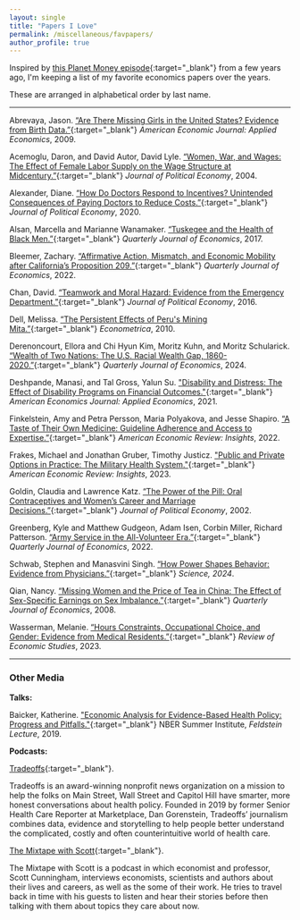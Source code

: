 ```yaml
---
layout: single
title: "Papers I Love"
permalink: /miscellaneous/favpapers/
author_profile: true
---
```

Inspired by [this Planet Money episode](https://www.npr.org/2023/01/27/1152015250/economics-papers-nigeria-church-vietnam-china-sweden){:target="_blank"} from a few years ago, I'm keeping a list of my favorite economics papers over the years.

These are arranged in alphabetical order by last name.

---

Abrevaya, Jason. [“Are There Missing Girls in the United States? Evidence from Birth Data.”](https://www.aeaweb.org/articles?id=10.1257/app.1.2.1){:target="_blank"} *American Economic Journal: Applied Economics*, 2009.

Acemoglu, Daron, and David Autor, David Lyle. [“Women, War, and Wages: The Effect of Female Labor Supply on the Wage Structure at Midcentury.”](https://www.journals.uchicago.edu/doi/abs/10.1086/383100){:target="_blank"} *Journal of Political Economy*, 2004.

Alexander, Diane. [“How Do Doctors Respond to Incentives? Unintended Consequences of Paying Doctors to Reduce Costs.”](https://www.journals.uchicago.edu/doi/10.1086/710334#:~:text=Doctors%20respond%20to%20the%20bonuses,costs%20or%20change%20procedure%20use.){:target="_blank"} *Journal of Political Economy*, 2020.

Alsan, Marcella and Marianne Wanamaker. [“Tuskegee and the Health of Black Men.”](https://pubmed.ncbi.nlm.nih.gov/30505005/){:target="_blank"} *Quarterly Journal of Economics*, 2017.

Bleemer, Zachary. [“Affirmative Action, Mismatch, and Economic Mobility after California’s Proposition 209.”](https://academic.oup.com/qje/article/137/1/115/6360982?guestAccessKey=95fdbb6a-a289-4d5e-850f-cc3e162b0426&login=false){:target="_blank"} *Quarterly Journal of Economics*, 2022.

Chan, David. [“Teamwork and Moral Hazard: Evidence from the Emergency Department.”](https://fsi-live.s3.us-west-1.amazonaws.com/s3fs-public/teamwork_and_moral_hazard.pdf){:target="_blank"} *Journal of Political Economy*, 2016.

Dell, Melissa. [“The Persistent Effects of Peru's Mining Mita.”](https://scholar.harvard.edu/files/dell/files/ecta8121_0.pdf){:target="_blank"} *Econometrica*, 2010.

Derenoncourt, Ellora and Chi Hyun Kim, Moritz Kuhn, and Moritz Schularick. [“Wealth of Two Nations: The U.S. Racial Wealth Gap, 1860-2020.”](https://academic.oup.com/qje/article/139/2/693/7276493?login=false){:target="_blank"} *Quarterly Journal of Economics*, 2024.

Deshpande, Manasi, and Tal Gross, Yalun Su. ["Disability and Distress: The Effect of Disability Programs on Financial Outcomes."](https://www.aeaweb.org/articles?id=10.1257/app.20190709){:target="_blank"} *American Economics Journal: Applied Economics*, 2021.

Finkelstein, Amy and Petra Persson, Maria Polyakova, and Jesse Shapiro. [“A Taste of Their Own Medicine: Guideline Adherence and Access to Expertise.”](https://www.aeaweb.org/articles?id=10.1257/aeri.20210591){:target="_blank"} *American Economic Review: Insights*, 2022.

Frakes, Michael and Jonathan Gruber, Timothy Justicz. ["Public and Private Options in Practice: The Military Health System."](https://www.aeaweb.org/articles?id=10.1257/pol.20210625){:target="_blank"} *American Economic Review: Insights*, 2023.

Goldin, Claudia and Lawrence Katz. [“The Power of the Pill: Oral Contraceptives and Women’s Career and Marriage Decisions.”](https://www.journals.uchicago.edu/doi/10.1086/340778){:target="_blank"} *Journal of Political Economy*, 2002.

Greenberg, Kyle and Matthew Gudgeon, Adam Isen, Corbin Miller, Richard Patterson. [“Army Service in the All-Volunteer Era.”](https://academic.oup.com/qje/article-abstract/137/4/2363/6615487?redirectedFrom=fulltext){:target="_blank"} *Quarterly Journal of Economics*, 2022.

Schwab, Stephen and Manasvini Singh. [“How Power Shapes Behavior: Evidence from Physicians.”](https://www.dropbox.com/scl/fi/j5s9jlwngqrue0ilafy0z/Power-MS-SS.pdf?rlkey=jqu23etvm4lsfix7v98rkma9o&dl=0){:target="_blank"} *Science, 2024*.

Qian, Nancy. [“Missing Women and the Price of Tea in China: The Effect of Sex-Specific Earnings on Sex Imbalance.”](https://www.jstor.org/stable/25098928){:target="_blank"} *Quarterly Journal of Economics*, 2008.

Wasserman, Melanie. [“Hours Constraints, Occupational Choice, and Gender: Evidence from Medical Residents.”](https://static1.squarespace.com/static/57bdef2ecd0f687f9fbfec30/t/62bba4dc7a8f95070da55205/1656464606706/residents.pdf){:target="_blank"} *Review of Economic Studies*, 2023.

---

### Other Media

**Talks:**

Baicker, Katherine. ["Economic Analysis for Evidence-Based Health Policy: Progress and Pitfalls."](https://www.youtube.com/watch?v=-MubZ49cs_Y){:target="_blank"} NBER Summer Institute, *Feldstein Lecture*, 2019.

**Podcasts:**

[Tradeoffs](https://open.spotify.com/show/7kOpJgExMmsQRYxmpTOgUY?si=a49c1bd6a590434b){:target="_blank"}.

Tradeoffs is an award-winning nonprofit news organization on a mission to help the folks on Main Street, Wall Street and Capitol Hill have smarter, more honest conversations about health policy. Founded in 2019 by former Senior Health Care Reporter at Marketplace, Dan Gorenstein, Tradeoffs’ journalism combines data, evidence and storytelling to help people better understand the complicated, costly and often counterintuitive world of health care.

[The Mixtape with Scott](https://open.spotify.com/show/2wDlnDFyWoHtflRVrnsO7i?si=a42b8739b6cd4fc1){:target="_blank"}.

The Mixtape with Scott is a podcast in which economist and professor, Scott Cunningham, interviews economists, scientists and authors about their lives and careers, as well as the some of their work. He tries to travel back in time with his guests to listen and hear their stories before then talking with them about topics they care about now.




 

